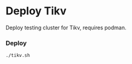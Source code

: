 # Deploy Tikv

Deploy testing cluster for Tikv, requires podman.

### Deploy

```bash
./tikv.sh
```
